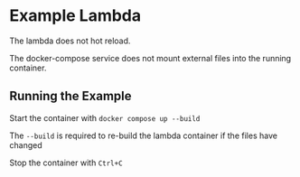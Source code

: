 # Example Lambda


The lambda does not hot reload.

The docker-compose service does not mount external files into the running container.

## Running the Example

Start the container with
`docker compose up --build`

The `--build` is required to re-build the lambda container if the files have changed


Stop the container with `Ctrl+C`
